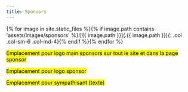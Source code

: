 ```yaml
---
title: Sponsors
---
```

{% for image in site.static_files %}{% if image.path contains 'assets/images/sponsors' %}![{{ image.path }}](.{{ image.path }}){: .col .col-sm-6 .col-md-4}{% endif %}{% endfor %}

<mark>Emplacement pour logo main sponsors sur tout le site
  et dans la page sponsor</mark>

<mark>Emplacement pour logo sponsor</mark>

<mark>Emplacement pour sympathisant (texte)</mark>
